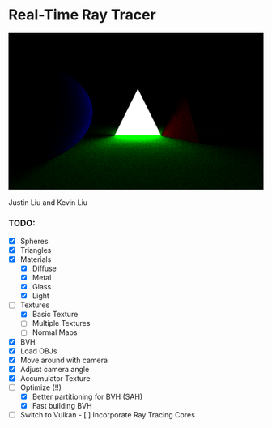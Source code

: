 # Real-Time Ray Tracer

![image](./media/image.png)

Justin Liu and Kevin Liu

### TODO:

- [x] Spheres
- [x] Triangles
- [X] Materials
  - [x] Diffuse
  - [X] Metal
  - [X] Glass
  - [x] Light
- [ ] Textures
    - [X] Basic Texture
    - [ ] Multiple Textures
    - [ ] Normal Maps
- [x] BVH
- [x] Load OBJs
- [x] Move around with camera
- [X] Adjust camera angle
- [X] Accumulator Texture
- [ ] Optimize (!!)
  - [X] Better partitioning for BVH (SAH)
  - [X] Fast building BVH
- [ ] Switch to Vulkan
      - [ ] Incorporate Ray Tracing Cores
